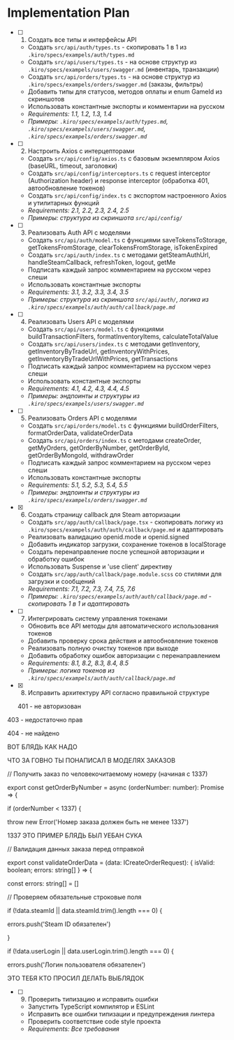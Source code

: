 # Implementation Plan

- [ ] 1. Создать все типы и интерфейсы API

  - Создать `src/api/auth/types.ts` - скопировать 1 в 1 из `.kiro/specs/exampels/auth/types.md`
  - Создать `src/api/users/types.ts` - на основе структур из `.kiro/specs/exampels/users/swagger.md` (инвентарь, транзакции)
  - Создать `src/api/orders/types.ts` - на основе структур из `.kiro/specs/exampels/orders/swagger.md` (заказы, фильтры)
  - Добавить типы для статусов, методов оплаты и enum GameId из скриншотов
  - Использовать константные экспорты и комментарии на русском
  - _Requirements: 1.1, 1.2, 1.3, 1.4_
  - _Примеры: `.kiro/specs/exampels/auth/types.md`, `.kiro/specs/exampels/users/swagger.md`, `.kiro/specs/exampels/orders/swagger.md`_

- [ ] 2. Настроить Axios с интерцепторами

  - Создать `src/api/config/axios.ts` с базовым экземпляром Axios (baseURL, timeout, заголовки)
  - Создать `src/api/config/interceptors.ts` с request interceptor (Authorization header) и response interceptor (обработка 401, автообновление токенов)
  - Создать `src/api/config/index.ts` с экспортом настроенного Axios и утилитарных функций
  - _Requirements: 2.1, 2.2, 2.3, 2.4, 2.5_
  - _Примеры: структура из скриншота `src/api/config/`_

- [ ] 3. Реализовать Auth API с моделями

  - Создать `src/api/auth/model.ts` с функциями saveTokensToStorage, getTokensFromStorage, clearTokensFromStorage, isTokenExpired
  - Создать `src/api/auth/index.ts` с методами getSteamAuthUrl, handleSteamCallback, refreshToken, logout, getMe
  - Подписать каждый запрос комментарием на русском через слеши
  - Использовать константные экспорты
  - _Requirements: 3.1, 3.2, 3.3, 3.4, 3.5_
  - _Примеры: структура из скриншота `src/api/auth/`, логика из `.kiro/specs/exampels/auth/auth/callback/page.md`_

- [ ] 4. Реализовать Users API с моделями

  - Создать `src/api/users/model.ts` с функциями buildTransactionFilters, formatInventoryItems, calculateTotalValue
  - Создать `src/api/users/index.ts` с методами getInventory, getInventoryByTradeUrl, getInventoryWithPrices, getInventoryByTradeUrlWithPrices, getTransactions
  - Подписать каждый запрос комментарием на русском через слеши
  - Использовать константные экспорты
  - _Requirements: 4.1, 4.2, 4.3, 4.4, 4.5_
  - _Примеры: эндпоинты и структуры из `.kiro/specs/exampels/users/swagger.md`_

- [ ] 5. Реализовать Orders API с моделями

  - Создать `src/api/orders/model.ts` с функциями buildOrderFilters, formatOrderData, validateOrderData
  - Создать `src/api/orders/index.ts` с методами createOrder, getMyOrders, getOrderByNumber, getOrderById, getOrderByMongoId, withdrawOrder
  - Подписать каждый запрос комментарием на русском через слеши
  - Использовать константные экспорты
  - _Requirements: 5.1, 5.2, 5.3, 5.4, 5.5_
  - _Примеры: эндпоинты и структуры из `.kiro/specs/exampels/orders/swagger.md`_

- [x] 6. Создать страницу callback для Steam авторизации

  - Создать `src/app/auth/callback/page.tsx` - скопировать логику из `.kiro/specs/exampels/auth/auth/callback/page.md` и адаптировать
  - Реализовать валидацию openid.mode и openid.signed
  - Добавить индикатор загрузки, сохранение токенов в localStorage
  - Создать перенаправление после успешной авторизации и обработку ошибок
  - Использовать Suspense и 'use client' директиву
  - Создать `src/app/auth/callback/page.module.scss` со стилями для загрузки и сообщений
  - _Requirements: 7.1, 7.2, 7.3, 7.4, 7.5, 7.6_
  - _Примеры: `.kiro/specs/exampels/auth/auth/callback/page.md` - скопировать 1 в 1 и адаптировать_

- [ ] 7. Интегрировать систему управления токенами

  - Обновить все API методы для автоматического использования токенов
  - Добавить проверку срока действия и автообновление токенов
  - Реализовать полную очистку токенов при выходе
  - Добавить обработку ошибок авторизации с перенаправлением
  - _Requirements: 8.1, 8.2, 8.3, 8.4, 8.5_
  - _Примеры: логика токенов из `.kiro/specs/exampels/auth/auth/callback/page.md`_

- [x] 8. Исправить архитектуру API согласно правильной структуре

  401 - не авторизован

403 - недостаточно прав

404 - не найдено

ВОТ БЛЯДЬ КАК НАДО

ЧТО ЗА ГОВНО ТЫ ПОНАПИСАЛ В МОДЕЛЯХ ЗАКАЗОВ

// Получить заказ по человекочитаемому номеру (начиная с 1337)

export const getOrderByNumber = async (orderNumber: number): Promise<IOrder> => {

if (orderNumber < 1337) {

throw new Error('Номер заказа должен быть не менее 1337')

1337 ЭТО ПРИМЕР БЛЯДЬ БЫЛ УЕБАН СУКА

// Валидация данных заказа перед отправкой

export const validateOrderData = (data: ICreateOrderRequest): { isValid: boolean; errors: string[] } => {

const errors: string[] = []

// Проверяем обязательные строковые поля

if (!data.steamId || data.steamId.trim().length === 0) {

errors.push('Steam ID обязателен')

}

if (!data.userLogin || data.userLogin.trim().length === 0) {

errors.push('Логин пользователя обязателен')

ЭТО ТЕБЯ КТО ПРОСИЛ ДЕЛАТЬ ВЫБЛЯДОК

- [ ] 9. Проверить типизацию и исправить ошибки
  - Запустить TypeScript компилятор и ESLint
  - Исправить все ошибки типизации и предупреждения линтера
  - Проверить соответствие code style проекта
  - _Requirements: Все требования_
